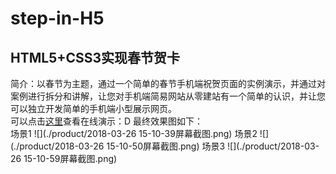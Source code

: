 # step-in-H5

## HTML5+CSS3实现春节贺卡
简介：以春节为主题，通过一个简单的春节手机端祝贺页面的实例演示，并通过对案例进行拆分和讲解，让您对手机端简易网站从零建站有一个简单的认识，并让您可以独立开发简单的手机端小型展示网页。  
可以点击[这里](https://mrzwh.github.io/step-in-H5/Spring-Festival-greeting-cards/)查看在线演示：D
最终效果图如下：  
场景1
![](./product/2018-03-26 15-10-39屏幕截图.png)
场景2
![](./product/2018-03-26 15-10-50屏幕截图.png)
场景3
![](./product/2018-03-26 15-10-59屏幕截图.png)